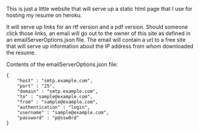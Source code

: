 This is just a little website that will serve up a static html page that I use for hosting my resume on heroku.

It will serve up links for an rtf version and a pdf version. Should someone click those links, an email will go out to the owner of this site as defined in an emailServerOptions.json file. The email will contain a url to a free site that will serve up information about the IP address from whom downloaded the resume.

Contents of the emailServerOptions.json file:
```
{
	"host" : "smtp.example.com",
    "port" : "25",             
    "domain" : "smtp.example.com",
    "to" : "sample@example.com",
    "from" : "sample@example.com",
    "authentication" : "login",
    "username" : "sample@example.com",
    "password" : "p@ssw0rd"
}
```
